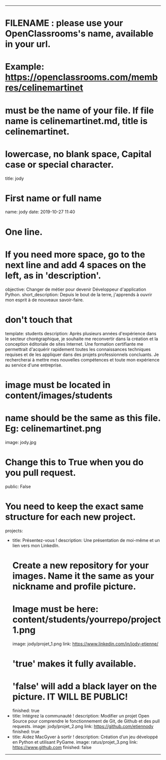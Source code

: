 ---

# FILENAME : please use your OpenClassrooms's name, available in your url.
# Example: https://openclassrooms.com/membres/celinemartinet
# must be the name of your file. If file name is celinemartinet.md, title is celinemartinet.
# lowercase, no blank space, Capital case or special character.
title: jody

# First name or full name
name: jody
date: 2019-10-27 11:40

# One line.
# If you need more space, go to the next line and add 4 spaces on the left, as in 'description'.
objective: Changer de métier pour devenir Développeur d'application Python.
short_description: Depuis le bout de la terre, j'apprends à ouvrir mon esprit à de nouveaux savoir-faire.

# don't touch that
template: students
description:
    Après plusieurs années d'expérience dans le secteur chorégraphique, je souhaite me reconvertir dans la création et la conception éditoriale de sites Internet. Une formation certifiante me permettrait d'acquérir rapidement toutes les connaissances techniques requises et de les appliquer dans des projets professionnels concluants. Je rechercherai à mettre mes nouvelles compétences et toute mon expérience au service d'une entreprise.

# image must be located in content/images/students
# name should be the same as this file. Eg: celinemartinet.png
image: jody.jpg

# Change this to True when you do you pull request.
public: False

# You need to keep the exact same structure for each new project.
projects:
  - title: Présentez-vous !
    description: Une présentation de moi-même et un lien vers mon LinkedIn.
    # Create a new repository for your images. Name it the same as your nickname and profile picture.
    # Image must be here: content/students/yourrepo/project1.png
    image: jody/projet_1.png
    link: https://www.linkedin.com/in/jody-etienne/
    # 'true' makes it fully available.
    # 'false' will add a black layer on the picture. IT WILL BE PUBLIC!
    finished: true
  - title: Intégrez la communauté !
    description: Modifier un projet Open Source pour comprendre le fonctionnement de Git, de Github et des pull requests. 
    image: jody/projet_2.png
    link: https://github.com/etiennody
    finished: true
  - title: Aidez MacGyver à sortir !
    description: Création d’un jeu développé en Python et utilisant PyGame.
    image: ratus/projet_3.png
    link: https://www.github.com
    finished: false
---
